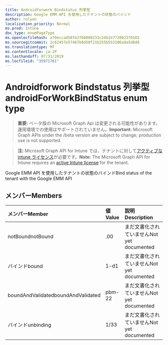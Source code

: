 ```yaml
---
title: Androidforwork Bindstatus 列挙型
description: Google EMM API を使用したテナントの状態のバインド
author: rolyon
localization_priority: Normal
ms.prod: Intune
doc_type: enumPageType
ms.openlocfilehash: a70eccad58fe2f04089233c24b2e772062370165
ms.sourcegitcommit: 2c62457e57467b8d50f21b255b553106a9a5d8d6
ms.translationtype: MT
ms.contentlocale: ja-JP
ms.lasthandoff: 07/31/2019
ms.locfileid: "35971761"
---
```

# <a name="androidforworkbindstatus-enum-type"></a><span data-ttu-id="5355f-103">Androidforwork Bindstatus 列挙型</span><span class="sxs-lookup"><span data-stu-id="5355f-103">androidForWorkBindStatus enum type</span></span>

> <span data-ttu-id="5355f-104">**重要:** ベータ版の Microsoft Graph Api は変更される可能性があります。運用環境での使用はサポートされていません。</span><span class="sxs-lookup"><span data-stu-id="5355f-104">**Important:** Microsoft Graph APIs under the /beta version are subject to change; production use is not supported.</span></span>

> <span data-ttu-id="5355f-105">**注:** Microsoft Graph API for Intune では、テナントに対して[アクティブな intune ライセンス](https://go.microsoft.com/fwlink/?linkid=839381)が必要です。</span><span class="sxs-lookup"><span data-stu-id="5355f-105">**Note:** The Microsoft Graph API for Intune requires an [active Intune license](https://go.microsoft.com/fwlink/?linkid=839381) for the tenant.</span></span>

<span data-ttu-id="5355f-106">Google EMM API を使用したテナントの状態のバインド</span><span class="sxs-lookup"><span data-stu-id="5355f-106">Bind status of the tenant with the Google EMM API</span></span>

## <a name="members"></a><span data-ttu-id="5355f-107">メンバー</span><span class="sxs-lookup"><span data-stu-id="5355f-107">Members</span></span>
|<span data-ttu-id="5355f-108">メンバー</span><span class="sxs-lookup"><span data-stu-id="5355f-108">Member</span></span>|<span data-ttu-id="5355f-109">値</span><span class="sxs-lookup"><span data-stu-id="5355f-109">Value</span></span>|<span data-ttu-id="5355f-110">説明</span><span class="sxs-lookup"><span data-stu-id="5355f-110">Description</span></span>|
|:---|:---|:---|
|<span data-ttu-id="5355f-111">notBound</span><span class="sxs-lookup"><span data-stu-id="5355f-111">notBound</span></span>|<span data-ttu-id="5355f-112">.0</span><span class="sxs-lookup"><span data-stu-id="5355f-112">0</span></span>|<span data-ttu-id="5355f-113">まだ文書化されていません</span><span class="sxs-lookup"><span data-stu-id="5355f-113">Not yet documented</span></span>|
|<span data-ttu-id="5355f-114">バインド</span><span class="sxs-lookup"><span data-stu-id="5355f-114">bound</span></span>|<span data-ttu-id="5355f-115">1-d</span><span class="sxs-lookup"><span data-stu-id="5355f-115">1</span></span>|<span data-ttu-id="5355f-116">まだ文書化されていません</span><span class="sxs-lookup"><span data-stu-id="5355f-116">Not yet documented</span></span>|
|<span data-ttu-id="5355f-117">boundAndValidated</span><span class="sxs-lookup"><span data-stu-id="5355f-117">boundAndValidated</span></span>|<span data-ttu-id="5355f-118">pbm-2</span><span class="sxs-lookup"><span data-stu-id="5355f-118">2</span></span>|<span data-ttu-id="5355f-119">まだ文書化されていません</span><span class="sxs-lookup"><span data-stu-id="5355f-119">Not yet documented</span></span>|
|<span data-ttu-id="5355f-120">バインド</span><span class="sxs-lookup"><span data-stu-id="5355f-120">unbinding</span></span>|<span data-ttu-id="5355f-121">1/3</span><span class="sxs-lookup"><span data-stu-id="5355f-121">3</span></span>|<span data-ttu-id="5355f-122">まだ文書化されていません</span><span class="sxs-lookup"><span data-stu-id="5355f-122">Not yet documented</span></span>|





